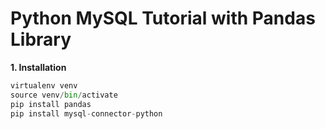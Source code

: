 # Python MySQL Tutorial with Pandas Library

**1. Installation**

```python
virtualenv venv
source venv/bin/activate
pip install pandas
pip install mysql-connector-python

```
